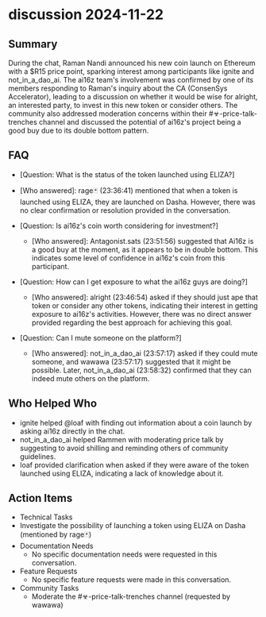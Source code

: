 # discussion 2024-11-22

## Summary

During the chat, Raman Nandi announced his new coin launch on Ethereum with a $R15 price point, sparking interest among participants like ignite and not_in_a_dao_ai. The ai16z team's involvement was confirmed by one of its members responding to Raman's inquiry about the CA (ConsenSys Accelerator), leading to a discussion on whether it would be wise for alright, an interested party, to invest in this new token or consider others. The community also addressed moderation concerns within their #☣-price-talk-trenches channel and discussed the potential of ai16z's project being a good buy due to its double bottom pattern.

## FAQ

- [Question: What is the status of the token launched using ELIZA?]
- [Who answered]: rage🃏 (23:36:41) mentioned that when a token is launched using ELIZA, they are launched on Dasha. However, there was no clear confirmation or resolution provided in the conversation.

- [Question: Is ai16z's coin worth considering for investment?]

    - [Who answered]: Antagonist.sats (23:51:56) suggested that Ai16z is a good buy at the moment, as it appears to be in double bottom. This indicates some level of confidence in ai16z's coin from this participant.

- [Question: How can I get exposure to what the ai16z guys are doing?]

    - [Who answered]: alright (23:46:54) asked if they should just ape that token or consider any other tokens, indicating their interest in getting exposure to ai16z's activities. However, there was no direct answer provided regarding the best approach for achieving this goal.

- [Question: Can I mute someone on the platform?]
    - [Who answered]: not_in_a_dao_ai (23:57:17) asked if they could mute someone, and wawawa (23:57:17) suggested that it might be possible. Later, not_in_a_dao_ai (23:58:32) confirmed that they can indeed mute others on the platform.

## Who Helped Who

- ignite helped @loaf with finding out information about a coin launch by asking ai16z directly in the chat.
- not_in_a_dao_ai helped Rammen with moderating price talk by suggesting to avoid shilling and reminding others of community guidelines.
- loaf provided clarification when asked if they were aware of the token launched using ELIZA, indicating a lack of knowledge about it.

## Action Items

- Technical Tasks
- Investigate the possibility of launching a token using ELIZA on Dasha (mentioned by rage🃏)
- Documentation Needs
    - No specific documentation needs were requested in this conversation.
- Feature Requests
    - No specific feature requests were made in this conversation.
- Community Tasks
    - Moderate the #☣-price-talk-trenches channel (requested by wawawa)
